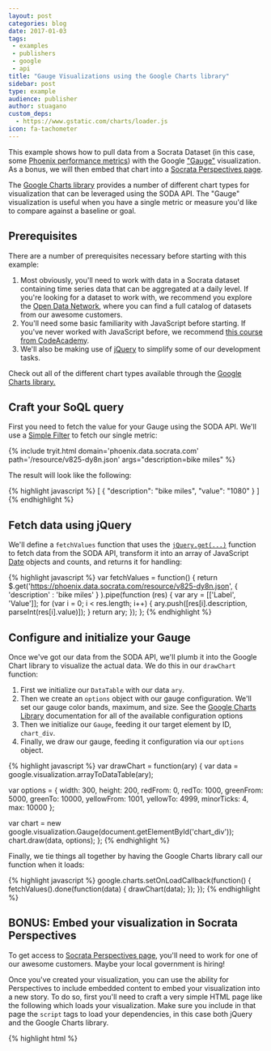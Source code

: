```yaml
---
layout: post
categories: blog
date: 2017-01-03
tags: 
 - examples
 - publishers
 - google
 - api
title: "Gauge Visualizations using the Google Charts library"
sidebar: post
type: example
audience: publisher
author: stuagano
custom_deps:
  - https://www.gstatic.com/charts/loader.js
icon: fa-tachometer
---
```


<div id="chart_div" style="float:center"><!-- This space intentionally left blank --></div>

This example shows how to pull data from a Socrata Dataset (in this case, some [Phoenix performance metrics](https://phoenix.data.socrata.com/dataset/At-a-Glance-Metrics/rgmb-nw6q)) with the Google ["Gauge"](https://developers.google.com/chart/interactive/docs/gallery/gauge) visualization. As a bonus, we will then embed that chart into a [Socrata Perspectives page](https://socrata.com/solutions/publica-open-data-cloud/).

The [Google Charts library](https://developers.google.com/chart/) provides a number of different chart types for visualization that can be leveraged using the SODA API. The "Gauge" visualization is useful when you have a single metric or measure you'd like to compare against a baseline or goal.

## Prerequisites

There are a number of prerequisites necessary before starting with this example:

1. Most obviously, you'll need to work with data in a Socrata dataset containing time series data that can be aggregated at a daily level. If you're looking for a dataset to work with, we recommend you explore the [Open Data Network](https://www.opendatanetwork.com), where you can find a full catalog of datasets from our awesome customers.
2. You'll need some basic familiarity with JavaScript before starting. If you've never worked with JavaScript before, we recommend [this course from CodeAcademy](https://www.codecademy.com/learn/javascript).
3. We'll also be making use of [jQuery](https://jquery.com/) to simplify some of our development tasks.

<div class="alert alert-info"><p>Check out all of the different chart types available through the <a href="https://developers.google.com/chart/interactive/docs/gallery">Google Charts library.</a> </p></div>

## Craft your SoQL query

First you need to fetch the value for your Gauge using the SODA API. We'll use a [Simple Filter](/docs/filtering.html) to fetch our single metric:

{% include tryit.html domain='phoenix.data.socrata.com' path='/resource/v825-dy8n.json' args="description=bike miles" %}

The result will look like the following:

{% highlight javascript %}
[
  {
    "description": "bike miles",
    "value": "1080"
  }
]
{% endhighlight  %}

## Fetch data using jQuery

We'll define a `fetchValues` function that uses the [`jQuery.get(...)`](https://api.jquery.com/jquery.get/) function to fetch data from the SODA API, transform it into an array of JavaScript [Date](https://developer.mozilla.org/en-US/docs/Web/JavaScript/Reference/Global_Objects/Date) objects and counts, and returns it for handling:

{% highlight javascript %}
var fetchValues = function() {
  return $.get('https://phoenix.data.socrata.com/resource/v825-dy8n.json',
    {
      'description' : 'bike miles'
    }
  ).pipe(function (res) {
    var ary = [['Label', 'Value']];
    for (var i = 0; i < res.length; i++) {
      ary.push([res[i].description, parseInt(res[i].value)]);
    }
    return ary;
  });
};
{% endhighlight  %}

## Configure and initialize your Gauge

Once we've got our data from the SODA API, we'll plumb it into the Google Chart library to visualize the actual data. We do this in our `drawChart` function:

1. First we initialize our `DataTable` with our data `ary`.
2. Then we create an `options` object with our gauge configuration. We'll set our gauge color bands, maximum, and size. See the [Google Charts Library](https://developers.google.com/chart/interactive/docs/gallery/gauge) documentation for all of the available configuration options 
2. Then we initialize our `Gauge`, feeding it our target element by ID, `chart_div`.
3. Finally, we draw our gauge, feeding it configuration via our `options` object.

{% highlight javascript %}
var drawChart = function(ary) {
  var data = google.visualization.arrayToDataTable(ary);

  var options = {
    width: 300,
    height: 200,
    redFrom: 0,
    redTo: 1000,
    greenFrom: 5000,
    greenTo: 10000,
    yellowFrom: 1001,
    yellowTo: 4999,
    minorTicks: 4,
    max: 10000
  };

  var chart = new google.visualization.Gauge(document.getElementById('chart_div'));
  chart.draw(data, options);
};
{% endhighlight  %}

Finally, we tie things all together by having the Google Charts library call our function when it loads:

{% highlight javascript %}
google.charts.setOnLoadCallback(function() {
  fetchValues().done(function(data) {
    drawChart(data);
  });
});
{% endhighlight %}

## BONUS: Embed your visualization in Socrata Perspectives 

<div class="alert alert-info"><p>To get access to <a href="https://socrata.com/solutions/publica-open-data-cloud/">Socrata Perspectives page</a>, you'll need to work for one of our awesome customers. Maybe your local government is hiring!</p></div>

Once you've created your visualization, you can use the ability for Perspectives to include embedded content to embed your visualization into a new story. To do so, first you'll need to craft a very simple HTML page like the following which loads your visualization. Make sure you include in that page the `script` tags to load your dependencies, in this case both jQuery and the Google Charts library.

{% highlight html %}
<html>
  <head>
    <script type="text/javascript" src="https://www.gstatic.com/charts/loader.js"></script>
    <script type="text/javascript" src="https://www.google.com/jsapi"></script>
    <script
  src="https://code.jquery.com/jquery-3.1.1.min.js"
  integrity="sha256-hVVnYaiADRTO2PzUGmuLJr8BLUSjGIZsDYGmIJLv2b8="
  crossorigin="anonymous"></script>
   
  </head>
  <body>
    <div id="chart_div" style="width: 100%; height: 100%;"></div>

    <script type="text/javascript">
(function() {
  google.charts.load('current', { 'packages': ['gauge'] });

  var fetchValues = function() {
    return $.get('https://phoenix.data.socrata.com/resource/v825-dy8n.json',
      {
        'description' : 'bike miles'
      }
    ).pipe(function (res) {
      var ary = [['Label', 'Value']];
      for (var i = 0; i < res.length; i++) {
        ary.push([res[i].description, parseInt(res[i].value)]);
      }
      return ary;
    });
  };

  var drawChart = function(ary) {
    var data = google.visualization.arrayToDataTable(ary);

    var options = {
      width: 300,
      height: 200,
      redFrom: 0,
      redTo: 1000,
      greenFrom: 5000,
      greenTo: 10000,
      yellowFrom: 1001,
      yellowTo: 4999,
      minorTicks: 4,
      max: 10000
    };

    var chart = new google.visualization.Gauge(document.getElementById('chart_div'));
    chart.draw(data, options);
  };

  google.charts.setOnLoadCallback(function() {
    fetchValues().done(function(data) {
      drawChart(data);
    });
  });
})();
    </script>
  </body>
</html>
{% endhighlight  %}

Then, to add it as a content block in your story:

1. When editing your story, click "Add Content" to bring up the palate, and drag in a new content block.
2. Click "Insert" and then "HTML Embed"
3. Where it says "Paste or type HTML code", paste in the entire contents of your HTML snippet and click "Insert"

That's it! Click below to see what this looks like.

<iframe src="https://phoenix.data.socrata.com/stories/s/Transportation-2050/54uk-zfu6/tile" style="width:600px;height:345px;background-color:transparent;overflow:hidden;" scrolling="no" frameborder="0"></iframe>

<script type="text/javascript">
(function() {
  google.charts.load('current', { 'packages': ['gauge'] });

  var fetchValues = function() {
    return $.get('https://phoenix.data.socrata.com/resource/v825-dy8n.json',
      {
        'description' : 'bike miles'
      }
    ).pipe(function (res) {
      var ary = [['Label', 'Value']];
      for (var i = 0; i < res.length; i++) {
        ary.push([res[i].description, parseInt(res[i].value)]);
      }
      return ary;
    });
  };

  var drawChart = function(ary) {
    var data = google.visualization.arrayToDataTable(ary);

    var options = {
      width: 300,
      height: 200,
      redFrom: 0,
      redTo: 1000,
      greenFrom: 5000,
      greenTo: 10000,
      yellowFrom: 1001,
      yellowTo: 4999,
      minorTicks: 4,
      max: 10000
    };

    var chart = new google.visualization.Gauge(document.getElementById('chart_div'));
    chart.draw(data, options);
  };

  google.charts.setOnLoadCallback(function() {
    fetchValues().done(function(data) {
      drawChart(data);
    });
  });
})();
</script>
 

